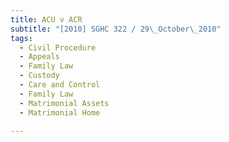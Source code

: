```yaml
---
title: ACU v ACR
subtitle: "[2010] SGHC 322 / 29\_October\_2010"
tags:
  - Civil Procedure
  - Appeals
  - Family Law
  - Custody
  - Care and Control
  - Family Law
  - Matrimonial Assets
  - Matrimonial Home

---
```


